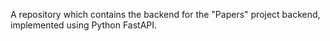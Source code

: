 A repository which contains the backend for the "Papers" project backend, implemented using Python FastAPI.

